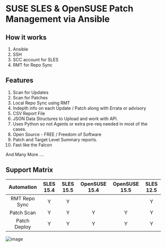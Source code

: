 # SUSE SLES & OpenSUSE Patch Management via Ansible
## How it works
1. Ansible
2. SSH
3. SCC account for SLES
4. RMT for Repo Sync


## Features
1. Scan for Updates
2. Scan for Patches
3. Local Repo Sync using RMT
4. Indepth info on each Update / Patch along with Errata or advisory
5. CSV Report File
6. JSON Data Structures to Upload and work with API.
7. Uses Python so not Agents or extra pre-req needed in most of the cases.
8. Open Source - FREE / Freedom of Software
9. Patch and Target Level Summary reports.
10. Fast like the Falcon

And Many More ....


## Support Matrix

| Automation        | SLES 15.4   | SLES 15.5   | OpenSUSE 15.4   | OpenSUSE 15.5  | SLES 12.5  |
|:---:|:---:|:---:|:---:|:---:|:---:|
| RMT Repo Sync     | Y  | Y  |    |   |   Y  |
| Patch Scan        | Y  | Y  | Y  | Y  |  Y   |
| Patch Deploy      | Y  | Y  | Y  | Y  |  Y   |

![image](https://github.com/ramzcode/Ansible-for-SUSE-PatchManagement/assets/76745955/adfc7dcb-5cb2-44d3-8c35-075d01e29ab1)
